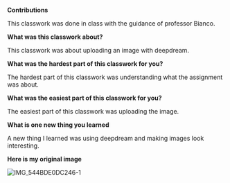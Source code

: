 **Contributions**

This classwork was done in class with the guidance of professor Bianco.

**What was this classwork about?**

This classwork was about uploading an image with deepdream.

**What was the hardest part of this classwork for you?**

The hardest part of this classwork was understanding what the assignment was about.

**What was the easiest part of this classwork for you?**

The easiest part of this classwork was uploading the image.

**What is one new thing you learned**

A new thing I learned was using deepdream and making images look interesting.

**Here is my original image**

![IMG_544BDE0DC246-1](https://github.com/user-attachments/assets/2e747d8a-4bfb-4990-b4a7-ef1066a0837d)
